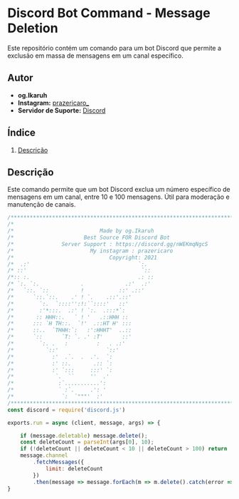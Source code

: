 # Discord Bot Command - Message Deletion

Este repositório contém um comando para um bot Discord que permite a exclusão em massa de mensagens em um canal específico.

## Autor

- **og.Ikaruh**
- **Instagram:** [prazericaro_](https://www.instagram.com/prazericaro)
- **Servidor de Suporte:** [Discord](https://discord.gg/nWEKmqNgcS)

## Índice

1. [Descrição](#descrição)

## Descrição

Este comando permite que um bot Discord exclua um número específico de mensagens em um canal, entre 10 e 100 mensagens. Útil para moderação e manutenção de canais.

```javascript
/***************************************************************************/
/*                                                                         */
/*                           Made by og.Ikaruh                             */
/*                      Best Source FOR Discord Bot                        */
/*               Server Support : https://discord.gg/nWEKmqNgcS            */
/*                        My instagram : prazericaro                       */
/*                              Copyright: 2021                            */
/*  .:'                                  `:.                               */
/* ::'                                    `::                              */
/*:: :.                                  .: ::                             */
/* `:. `:.             .             .:'  .:'                              */
/*   `::. `::          !           ::' .::'                                */
/*      `::.`::.    .' ! `.    .::'.::'                                    */
/*        `:.  `::::'':!:``::::'   ::'                                     */
/*        :'*:::.  .:' ! `:.  .:::*`:                                      */
/*       :: HHH::.   ` ! '   .::HHH ::                                     */
/*      ::: `H TH::.  `!'  .::HT H' :::                                    */
/*      ::..  `THHH:`:   :':HHHT'  ..::                                    */
/*      `::      `T: `. .' :T'      ::'                                    */
/*        `:. .   :         :   . .:'                                      */
/*          `::'               `::'                                        */
/*            :'  .`.  .  .'.  `:                                          */
/*            :' ::.       .:: `:                                          */
/*            :' `:::     :::' `:                                          */
/*             `.  ``     ''  .'                                           */
/*              :`...........':                                            */
/*              ` :`.     .': '                                            */
/*               `:  `"""'  :'                                             */
/***************************************************************************/
const discord = require('discord.js')

exports.run = async (client, message, args) => {

    if (message.deletable) message.delete();
    const deleteCount = parseInt(args[0], 10);
    if (!deleteCount || deleteCount < 10 || deleteCount > 100) return
    message.channel
        .fetchMessages({
            limit: deleteCount
        })
        .then(message => message.forEach(m => m.delete().catch(error => { console.log(error) })));
}

